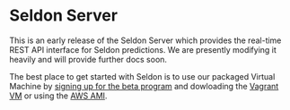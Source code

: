# Seldon Server

This is an early release of the Seldon Server which provides the real-time REST API interface for Seldon predictions. We are presently modifying it heavily and will provide further docs soon.

The best place to get started with Seldon is to use our packaged Virtual Machine by [signing up for the beta program](http://www.seldon.io/open-source) and dowloading the [Vagrant VM](http://docs.seldon.io/vm.html) or using the [AWS AMI](http://docs.seldon.io/vm-aws.html).






